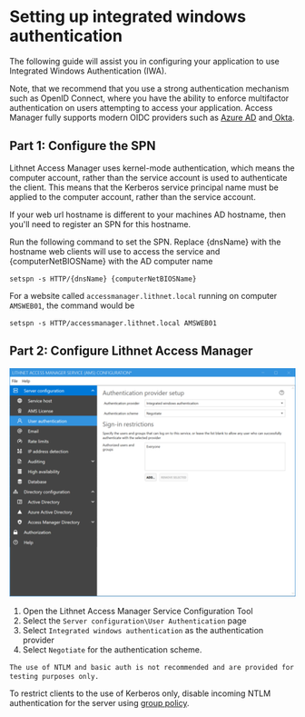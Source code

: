 # Setting up integrated windows authentication

The following guide will assist you in configuring your application to use Integrated Windows Authentication (IWA).

Note, that we recommend that you use a strong authentication mechanism such as OpenID Connect, where you have the ability to enforce multifactor authentication on users attempting to access your application. Access Manager fully supports modern OIDC providers such as [Azure AD](setting-up-authentication-with-azure-ad.md) and[ Okta](setting-up-authentication-with-okta.md).

## Part 1: Configure the SPN

Lithnet Access Manager uses kernel-mode authentication, which means the computer account, rather than the service account is used to authenticate the client. This means that the Kerberos service principal name must be applied to the computer account, rather than the service account.

If your web url hostname is different to your machines AD hostname, then you'll need to register an SPN for this hostname.

Run the following command to set the SPN. Replace {dnsName} with the hostname web clients will use to access the service and {computerNetBIOSName} with the AD computer name

```
setspn -s HTTP/{dnsName} {computerNetBIOSName}
```

For a website called `accessmanager.lithnet.local` running on computer `AMSWEB01`, the command would be

```
setspn -s HTTP/accessmanager.lithnet.local AMSWEB01
```

## Part 2: Configure Lithnet Access Manager

![!](../../docs/images/ui-page-authentication-iwa.png)

1. Open the Lithnet Access Manager Service Configuration Tool
2. Select the `Server configuration\User Authentication` page
3. Select `Integrated windows authentication` as the authentication provider
4. Select `Negotiate` for the authentication scheme.

```
The use of NTLM and basic auth is not recommended and are provided for testing purposes only.
```

To restrict clients to the use of Kerberos only, disable incoming NTLM authentication for the server using [group policy](https://docs.microsoft.com/en-us/windows/security/threat-protection/security-policy-settings/network-security-restrict-ntlm-incoming-ntlm-traffic).
